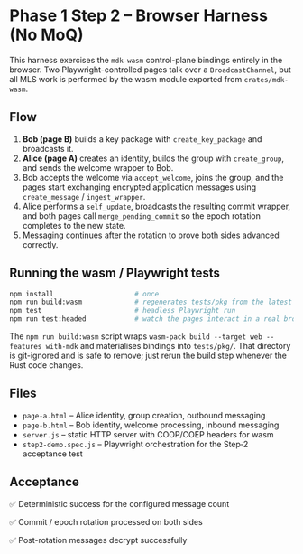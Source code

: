# Phase 1 Step 2 – Browser Harness (No MoQ)

This harness exercises the `mdk-wasm` control-plane bindings entirely in the browser.
Two Playwright-controlled pages talk over a `BroadcastChannel`, but all MLS work is
performed by the wasm module exported from `crates/mdk-wasm`.

## Flow

1. **Bob (page B)** builds a key package with `create_key_package` and broadcasts it.
2. **Alice (page A)** creates an identity, builds the group with `create_group`, and
   sends the welcome wrapper to Bob.
3. Bob accepts the welcome via `accept_welcome`, joins the group, and the pages start
   exchanging encrypted application messages using `create_message` / `ingest_wrapper`.
4. Alice performs a `self_update`, broadcasts the resulting commit wrapper, and both
   pages call `merge_pending_commit` so the epoch rotation completes to the new state.
5. Messaging continues after the rotation to prove both sides advanced correctly.

## Running the wasm / Playwright tests

```bash
npm install                    # once
npm run build:wasm             # regenerates tests/pkg from the latest Rust code
npm test                       # headless Playwright run
npm run test:headed            # watch the pages interact in a real browser
```

The `npm run build:wasm` script wraps `wasm-pack build --target web --features with-mdk`
and materialises bindings into `tests/pkg/`. That directory is git-ignored and is safe to
remove; just rerun the build step whenever the Rust code changes.

## Files

- `page-a.html` – Alice identity, group creation, outbound messaging
- `page-b.html` – Bob identity, welcome processing, inbound messaging
- `server.js` – static HTTP server with COOP/COEP headers for wasm
- `step2-demo.spec.js` – Playwright orchestration for the Step‑2 acceptance test

## Acceptance

✅ Deterministic success for the configured message count

✅ Commit / epoch rotation processed on both sides

✅ Post-rotation messages decrypt successfully
